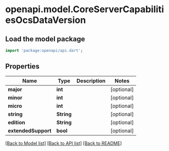 # openapi.model.CoreServerCapabilitiesOcsDataVersion

## Load the model package
```dart
import 'package:openapi/api.dart';
```

## Properties
Name | Type | Description | Notes
------------ | ------------- | ------------- | -------------
**major** | **int** |  | [optional] 
**minor** | **int** |  | [optional] 
**micro** | **int** |  | [optional] 
**string** | **String** |  | [optional] 
**edition** | **String** |  | [optional] 
**extendedSupport** | **bool** |  | [optional] 

[[Back to Model list]](../README.md#documentation-for-models) [[Back to API list]](../README.md#documentation-for-api-endpoints) [[Back to README]](../README.md)


